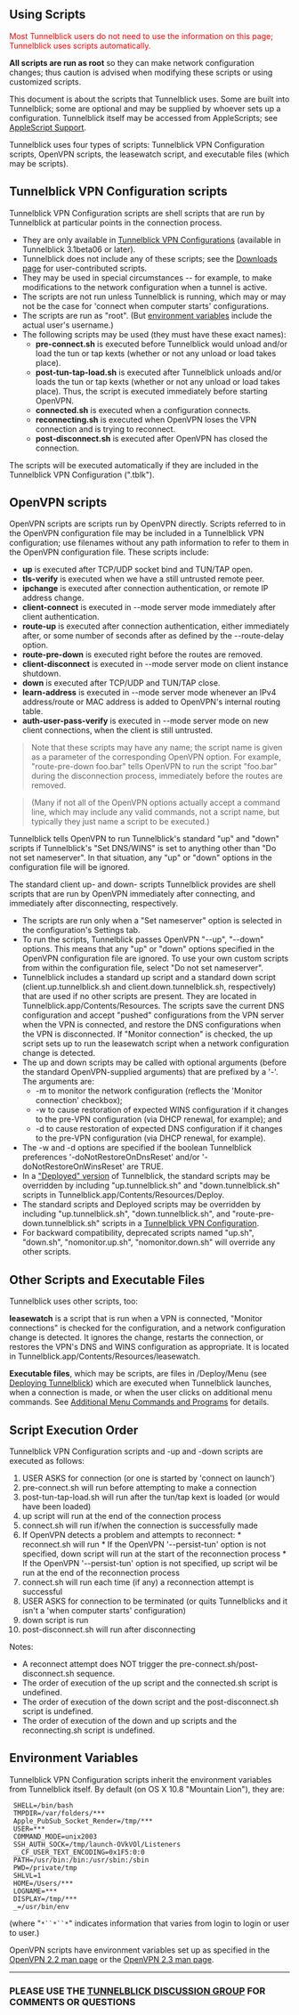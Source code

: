 <h2>Using Scripts</h2>



<font color='red'>Most Tunnelblick users do not need to use the information on this page; Tunnelblick uses scripts automatically.</font>

**All scripts are run as root** so they can make network configuration changes; thus caution is advised when modifying these scripts or using customized scripts.

This document is about the scripts that Tunnelblick uses. Some are built into Tunnelblick; some are optional and may be supplied by whoever sets up a configuration. Tunnelblick itself may be accessed from AppleScripts; see [AppleScript Support](cAppleScriptSupport.md).

Tunnelblick uses four types of scripts: Tunnelblick VPN Configuration scripts, OpenVPN scripts, the leasewatch script, and executable files (which may be scripts).

## Tunnelblick VPN Configuration scripts ##
Tunnelblick VPN Configuration scripts are shell scripts that are run by Tunnelblick at particular points in the connection process.
  * They are only available in [Tunnelblick VPN Configurations](cConfigT.md) (available in Tunnelblick 3.1beta06 or later).
  * Tunnelblick does not include any of these scripts; see the [Downloads page](DownloadsEntry.md) for user-contributed scripts.
  * They may be used in special circumstances -- for example, to make modifications to the network configuration when a tunnel is active.
  * The scripts are not run unless Tunnelblick is running, which may or may not be the case for 'connect when computer starts' configurations.
  * The scripts are run as "root". (But [environment variables](#Environment_Variables.md) include the actual user's username.)
  * The following scripts may be used (they must have these exact names):
    * **pre-connect.sh** is executed before Tunnelblick would unload and/or load the tun or tap kexts (whether or not any unload or load takes place).
    * **post-tun-tap-load.sh** is executed after Tunnelblick unloads and/or loads the tun or tap kexts (whether or not any unload or load takes place). Thus, the script is executed immediately before starting OpenVPN.
    * **connected.sh** is executed when a configuration connects.
    * **reconnecting.sh** is executed when OpenVPN loses the VPN connection and is trying to reconnect.
    * **post-disconnect.sh** is executed after OpenVPN has closed the connection.

The scripts will be executed automatically if they are included in the Tunnelblick VPN Configuration (".tblk").

## OpenVPN scripts ##
OpenVPN scripts are scripts run by OpenVPN directly. Scripts referred to in the OpenVPN configuration file may be included in a Tunnelblick VPN configuration; use filenames without any path information to refer to them in the OpenVPN configuration file. These scripts include:
  * **up** is executed after TCP/UDP socket bind and TUN/TAP open.
  * **tls-verify** is executed when we have a still untrusted remote peer.
  * **ipchange** is executed after connection authentication, or remote IP address change.
  * **client-connect** is executed in --mode server mode immediately after client authentication.
  * **route-up** is executed after connection authentication, either immediately after, or some number of seconds after as defined by the --route-delay option.
  * **route-pre-down** is executed right before the routes are removed.
  * **client-disconnect** is executed in --mode server mode on client instance shutdown.
  * **down** is executed after TCP/UDP and TUN/TAP close.
  * **learn-address** is executed in --mode server mode whenever an IPv4 address/route or MAC address is added to OpenVPN's internal routing table.
  * **auth-user-pass-verify** is executed in --mode server mode on new client connections, when the client is still untrusted.
> Note that these scripts may have any name; the script name is given as a parameter of the corresponding OpenVPN option. For example, "route-pre-down foo.bar" tells OpenVPN to run the script "foo.bar" during the disconnection process, immediately before the routes are removed.

> (Many if not all of the OpenVPN options actually accept a command line, which may include any valid commands, not a script name, but typically they just name a script to be executed.)

Tunnelblick tells OpenVPN to run Tunnelblick's standard "up" and "down" scripts if Tunnelblick's "Set DNS/WINS" is set to anything other than "Do not set nameserver". In that situation, any "up" or "down" options in the configuration file will be ignored.

The standard client up- and down- scripts Tunnelblick provides are shell scripts that are run by OpenVPN immediately after connecting, and immediately after disconnecting, respectively.
  * The scripts are run only when a "Set nameserver" option is selected in the configuration's Settings tab.
  * To run the scripts, Tunnelblick passes OpenVPN "--up", "--down" options. This means that any "up" or "down" options specified in the OpenVPN configuration file are ignored. To use your own custom scripts from within the configuration file, select "Do not set nameserver".
  * Tunnelblick includes a standard up script and a standard down script (client.up.tunnelblick.sh and client.down.tunnelblick.sh, respectively) that are used if no other scripts are present. They are located in Tunnelblick.app/Contents/Resources. The scripts save the current DNS configuration and accept "pushed" configurations from the VPN server when the VPN is connected, and restore the DNS configurations when the VPN is disconnected. If "Monitor connection" is checked, the up script sets up to run the leasewatch script when a network configuration change is detected.
  * The up and down scripts may be called with optional arguments (before the standard OpenVPN-supplied arguments) that are prefixed by a '-'. The arguments are:
    * -m to monitor the network configuration (reflects the 'Monitor connection' checkbox);
    * -w to cause restoration of expected WINS configuration if it changes to the pre-VPN configuration (via DHCP renewal, for example); and
    * -d to cause restoration of expected  DNS configuration if it changes to the pre-VPN configuration (via DHCP renewal, for example).
  * The -w and -d options are specified if the boolean Tunnelblick preferences '-doNotRestoreOnDnsReset' and/or '-doNotRestoreOnWinsReset' are TRUE.
  * In a ["Deployed" version](cCusDeployed.md) of Tunnelblick, the standard scripts may be overridden by including "up.tunnelblick.sh" and "down.tunnelblick.sh" scripts in Tunnelblick.app/Contents/Resources/Deploy.
  * The standard scripts and Deployed scripts may be overridden by including "up.tunnelblick.sh", "down.tunnelblick.sh", and "route-pre-down.tunnelblick.sh" scripts in a [Tunnelblick VPN Configuration](cConfigT.md).
  * For backward compatibility, deprecated scripts named "up.sh", "down.sh", "nomonitor.up.sh", "nomonitor.down.sh" will override any other scripts.

## Other Scripts and Executable Files ##
Tunnelblick uses other scripts, too:

**leasewatch** is a script that is run when a VPN is connected, "Monitor connections" is checked for the configuration, and a network configuration change is detected. It ignores the change, restarts the connection, or restores the VPN's DNS and WINS configuration as appropriate. It is located in Tunnelblick.app/Contents/Resources/leasewatch.

**Executable files**, which may be scripts, are files in /Deploy/Menu (see [Deploying  Tunnelblick](cCusDeployed.md)) which are executed when Tunnelblick launches, when a connection is made, or when the user clicks on additional menu commands. See [Additional Menu Commands and Programs](cCusDeployed#Additional_Menu_Commands_and_Programs.md) for details.

## Script Execution Order ##
Tunnelblick VPN Configuration scripts and -up and -down scripts are executed as follows:

  1. USER ASKS for connection (or one is started by 'connect on launch')
  1. pre-connect.sh will run before attempting to make a connection
  1. post-tun-tap-load.sh will run after the tun/tap kext is loaded (or would have been loaded)
  1. up script will run at the end of the connection process
  1. connect.sh will run if/when the connection is successfully made
  1. If OpenVPN detects a problem and attempts to reconnect:
    * reconnect.sh will run
    * If the OpenVPN '--persist-tun' option is not specified, down script will run at the start of the reconnection process
    * If the OpenVPN '--persist-tun' option is not specified, up script wil be run at the end of the reconnection process
  1. connect.sh will run each time (if any) a reconnection attempt is successful
  1. USER ASKS for connection to be terminated (or quits Tunnelblicks and it isn't a 'when computer starts' configuration)
  1. down script is run
  1. post-disconnect.sh will run after disconnecting

Notes:
  * A reconnect attempt does NOT trigger the pre-connect.sh/post-disconnect.sh sequence.
  * The order of execution of the up script and the connected.sh script is undefined.
  * The order of execution of the down script and the post-disconnect.sh script is undefined.
  * The order of execution of the down and up scripts and the reconnecting.sh script is undefined.

## Environment Variables ##
Tunnelblick VPN Configuration scripts inherit the environment variables from Tunnelblick itself. By default (on OS X 10.8 "Mountain Lion"), they are:
```
 SHELL=/bin/bash
 TMPDIR=/var/folders/***
 Apple_PubSub_Socket_Render=/tmp/***
 USER=***
 COMMAND_MODE=unix2003
 SSH_AUTH_SOCK=/tmp/launch-OVkVOl/Listeners
 __CF_USER_TEXT_ENCODING=0x1F5:0:0
 PATH=/usr/bin:/bin:/usr/sbin:/sbin
 PWD=/private/tmp
 SHLVL=1
 HOME=/Users/***
 LOGNAME=***
 DISPLAY=/tmp/***
 _=/usr/bin/env
```
(where "`*``*``*`" indicates information that varies from login to login or user to user.)

OpenVPN scripts have environment variables set up as specified in the [OpenVPN 2.2 man page](https://community.openvpn.net/openvpn/wiki/Openvpn22ManPage) or the [OpenVPN 2.3 man page](https://community.openvpn.net/openvpn/wiki/Openvpn23ManPage).


---


### PLEASE USE THE [TUNNELBLICK DISCUSSION GROUP](https://groups.google.com/forum/#!forum/tunnelblick-discuss) FOR COMMENTS OR QUESTIONS